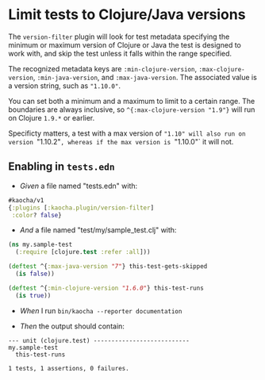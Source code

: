 # Limit tests to Clojure/Java versions

The `version-filter` plugin will look for test metadata specifying the minimum
  or maximum version of Clojure or Java the test is designed to work with, and
  skip the test unless it falls within the range specified.

  The recognized metadata keys are `:min-clojure-version`,
  `:max-clojure-version`, `:min-java-version`, and `:max-java-version`. The
  associated value is a version string, such as `"1.10.0"`.

  You can set both a minimum and a maximum to limit to a certain range. The
  boundaries are always inclusive, so `^{:max-clojure-version "1.9"}` will run
  on Clojure `1.9.*` or earlier.

  Specificty matters, a test with a max version of `"1.10" will also run on
  version `"1.10.2"`, whereas if the max version is `"1.10.0"` it will not.

## Enabling in `tests.edn`

- <em>Given </em> a file named "tests.edn" with:

``` clojure
#kaocha/v1
{:plugins [:kaocha.plugin/version-filter]
 :color? false}
```


- <em>And </em> a file named "test/my/sample_test.clj" with:

``` clojure
(ns my.sample-test
  (:require [clojure.test :refer :all]))

(deftest ^{:max-java-version "7"} this-test-gets-skipped
  (is false))

(deftest ^{:min-clojure-version "1.6.0"} this-test-runs
  (is true))
```


- <em>When </em> I run `bin/kaocha --reporter documentation`

- <em>Then </em> the output should contain:

``` nil
--- unit (clojure.test) ---------------------------
my.sample-test
  this-test-runs

1 tests, 1 assertions, 0 failures.
```




